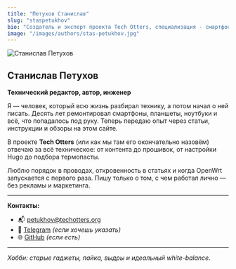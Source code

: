 ```yaml
---
title: "Петухов Станислав"
slug: "staspetukhov"
bio: "Создатель и эксперт проекта Tech Otters, специализация - смартфоны"
image: "/images/authors/stas-petukhov.jpg"
---
```


![Станислав Петухов](/img/participants/stanislav.jpg)

## Станислав Петухов  
**Технический редактор, автор, инженер**

Я — человек, который всю жизнь разбирал технику, а потом начал о ней писать. Десять лет ремонтировал смартфоны, планшеты, ноутбуки и всё, что попадалось под руку. Теперь передаю опыт через статьи, инструкции и обзоры на этом сайте.

В проекте **Tech Otters** (или как мы там его окончательно назовём) отвечаю за всё техническое: от контента до прошивок, от настройки Hugo до подбора термопасты.

Люблю порядок в проводах, откровенность в статьях и когда OpenWrt запускается с первого раза. Пишу только о том, с чем работал лично — без рекламы и маркетинга.

---

**Контакты:**

- 📬 [petukhov@techotters.org](mailto:petukhov@techotters.org)  
- 💬 [Telegram](https://t.me/your_username_here) *(если хочешь указать)*  
- 🌐 [GitHub](https://github.com/yourusername) *(если есть)*

---

_Хобби: старые гаджеты, пайка, выдры и идеальный white-balance._